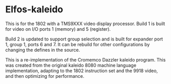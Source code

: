 # Elfos-kaleido

This is for the 1802 with a TMS9XXX video display processor. Build 1 is built for video on I/O ports 1 (memory) and 5 (register).

Build 2 is updated to support group selection and is built for expander port 1, group 1, ports 6 and 7. It can be rebuild for other configurations by changing the defines in the source.

This is a re-implementation of the Cromemco Dazzler kaleido program. This was created from the original kaleido 8080 machine language implementation, adapting to the 1802 instruction set and the 9918 video, and then optimizing for performance.
